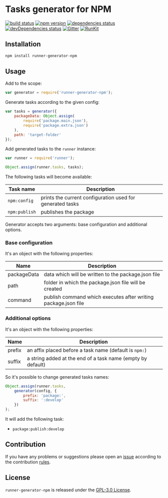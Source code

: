 Tasks generator for NPM
========================

[![build status](https://img.shields.io/travis/runner/generator-npm.svg?style=flat-square)](https://travis-ci.org/runner/generator-npm)
[![npm version](https://img.shields.io/npm/v/runner-generator-npm.svg?style=flat-square)](https://www.npmjs.com/package/runner-generator-npm)
[![dependencies status](https://img.shields.io/david/runner/generator-npm.svg?style=flat-square)](https://david-dm.org/runner/generator-npm)
[![devDependencies status](https://img.shields.io/david/dev/runner/generator-npm.svg?style=flat-square)](https://david-dm.org/runner/generator-npm?type=dev)
[![Gitter](https://img.shields.io/badge/gitter-join%20chat-blue.svg?style=flat-square)](https://gitter.im/DarkPark/runner)
[![RunKit](https://img.shields.io/badge/RunKit-try-yellow.svg?style=flat-square)](https://npm.runkit.com/runner-generator-npm)


## Installation ##

```bash
npm install runner-generator-npm
```


## Usage ##

Add to the scope:

```js
var generator = require('runner-generator-npm');
```

Generate tasks according to the given config:

```js
var tasks = generator({
    packageData: Object.assign(
        require('package.main.json'),
        require('package.extra.json')
    ),
    path: 'target-folder'
});
```

Add generated tasks to the `runner` instance:

```js
var runner = require('runner');

Object.assign(runner.tasks, tasks);
```

The following tasks will become available:

 Task name     | Description
---------------|-------------
 `npm:config`  | prints the current configuration used for generated tasks
 `npm:publish` | publishes the package

Generator accepts two arguments: base configuration and additional options.


### Base configuration ###

It's an object with the following properties:

 Name        | Description
-------------|-------------
 packageData | data which will be written to the package.json file 
 path        | folder in which the package.json file will be created
 command     | publish command which executes after writing package.json file
 

### Additional options ###

It's an object with the following properties:

 Name   | Description
--------|-------------
 prefix | an affix placed before a task name (default is `npm:`)  
 suffix | a string added at the end of a task name (empty by default)
 
So it's possible to change generated tasks names: 

```js
Object.assign(runner.tasks,
    generator(config, {
        prefix: 'package:',
        suffix: ':develop'
    })
);
```

It will add the following task:
 
* `package:publish:develop`
 

## Contribution ##

If you have any problems or suggestions please open an [issue](https://github.com/runner/generator-npm/issues)
according to the contribution [rules](.github/contributing.md).


## License ##

`runner-generator-npm` is released under the [GPL-3.0 License](http://opensource.org/licenses/GPL-3.0).
